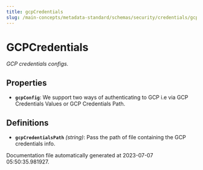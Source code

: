 ```yaml
---
title: gcpCredentials
slug: /main-concepts/metadata-standard/schemas/security/credentials/gcpcredentials
---
```


# GCPCredentials

*GCP credentials configs.*

## Properties

- **`gcpConfig`**: We support two ways of authenticating to GCP i.e via GCP Credentials Values or GCP Credentials Path.
## Definitions

- **`gcpCredentialsPath`** *(string)*: Pass the path of file containing the GCP credentials info.


Documentation file automatically generated at 2023-07-07 05:50:35.981927.
